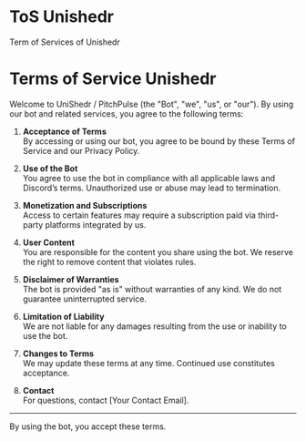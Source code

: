 # ToS Unishedr
Term of Services of Unishedr
# Terms of Service Unishedr

Welcome to UniShedr / PitchPulse (the "Bot", "we", "us", or "our"). By using our bot and related services, you agree to the following terms:

1. **Acceptance of Terms**  
By accessing or using our bot, you agree to be bound by these Terms of Service and our Privacy Policy.

2. **Use of the Bot**  
You agree to use the bot in compliance with all applicable laws and Discord’s terms. Unauthorized use or abuse may lead to termination.

3. **Monetization and Subscriptions**  
Access to certain features may require a subscription paid via third-party platforms integrated by us.

4. **User Content**  
You are responsible for the content you share using the bot. We reserve the right to remove content that violates rules.

5. **Disclaimer of Warranties**  
The bot is provided "as is" without warranties of any kind. We do not guarantee uninterrupted service.

6. **Limitation of Liability**  
We are not liable for any damages resulting from the use or inability to use the bot.

7. **Changes to Terms**  
We may update these terms at any time. Continued use constitutes acceptance.

8. **Contact**  
For questions, contact [Your Contact Email].

---

By using the bot, you accept these terms.

